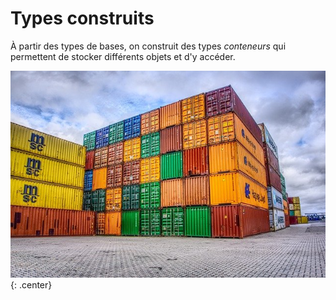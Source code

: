 #  Types construits

À partir des types de bases, on construit des types *conteneurs* qui permettent de stocker différents objets et d'y accéder.

![](container.jpg){: .center} 

